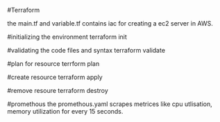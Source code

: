 #Terraform 

the main.tf and variable.tf contains iac for creating a ec2 server in AWS.

#initializing the environment
terraform init

#validating the code files and syntax
terraform validate

#plan for resource
terrform plan

#create resource 
terraform apply

#remove resoure
terraform destroy

#promethous
the promethous.yaml scrapes metrices like cpu utlisation, memory utilization for every 15 seconds.
